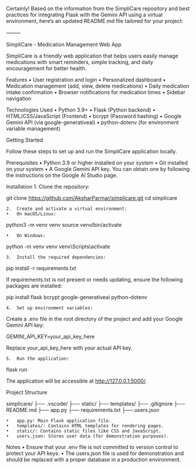 Certainly! Based on the information from the SimpliCare repository and best practices for integrating Flask with the Gemini API using a virtual environment, here’s an updated README.md file tailored for your project:

⸻

SimpliCare - Medication Management Web App

SimpliCare is a friendly web application that helps users easily manage medications with smart reminders, simple tracking, and daily encouragement for better health.

Features
	•	User registration and login
	•	Personalized dashboard
	•	Medication management (add, view, delete medications)
	•	Daily medication intake confirmation
	•	Browser notifications for medication times
	•	Sidebar navigation

Technologies Used
	•	Python 3.9+
	•	Flask (Python backend)
	•	HTML/CSS/JavaScript (Frontend)
	•	bcrypt (Password hashing)
	•	Google Gemini API (via google-generativeai)
	•	python-dotenv (for environment variable management)

Getting Started

Follow these steps to set up and run the SimpliCare application locally.

Prerequisites
	•	Python 3.9 or higher installed on your system
	•	Git installed on your system
	•	A Google Gemini API key. You can obtain one by following the instructions on the Google AI Studio page.

Installation
	1.	Clone the repository:

git clone https://github.com/AksharParmar/simplicare.git
cd simplicare


	2.	Create and activate a virtual environment:
	•	On macOS/Linux:

python3 -m venv venv
source venv/bin/activate


	•	On Windows:

python -m venv venv
venv\Scripts\activate


	3.	Install the required dependencies:

pip install -r requirements.txt

If requirements.txt is not present or needs updating, ensure the following packages are installed:

pip install flask bcrypt google-generativeai python-dotenv


	4.	Set up environment variables:
Create a .env file in the root directory of the project and add your Google Gemini API key:

GEMINI_API_KEY=your_api_key_here

Replace your_api_key_here with your actual API key.

	5.	Run the application:

flask run

The application will be accessible at http://127.0.0.1:5000/.

Project Structure

simplicare/
├── .vscode/
├── static/
├── templates/
├── .gitignore
├── README.md
├── app.py
├── requirements.txt
├── users.json

	•	app.py: Main Flask application file.
	•	templates/: Contains HTML templates for rendering pages.
	•	static/: Contains static files like CSS and JavaScript.
	•	users.json: Stores user data (for demonstration purposes).

Notes
	•	Ensure that your .env file is not committed to version control to protect your API keys.
	•	The users.json file is used for demonstration and should be replaced with a proper database in a production environment.

